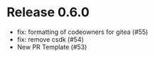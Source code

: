 # Release 0.6.0

- fix: formatting of codeowners for gitea (#55)
- fix: remove csdk (#54)
- New PR Template (#53)
